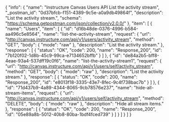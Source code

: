 {
  "info": {
    "name": "Instructure Canvas Users API List the activity stream",
    "_postman_id": "0d37bfcb-f151-4389-9c5e-a0a9db49864f",
    "description": "List the activity stream.",
    "schema": "https://schema.getpostman.com/json/collection/v2.0.0/"
  },
  "item": [
    {
      "name": "Users",
      "item": [
        {
          "id": "d16b48de-0376-4996-b584-aa496c5e8564",
          "name": "list-the-activity-stream",
          "request": {
            "url": "http://canvas.instructure.com/api/v1/users/activity_stream",
            "method": "GET",
            "body": {
              "mode": "raw"
            },
            "description": "List the activity stream."
          },
          "response": [
            {
              "status": "OK",
              "code": 200,
              "name": "Response_200",
              "id": "7b120f02-1d8b-45c9-99ca-e7134652bffb"
            }
          ]
        },
        {
          "id": "de84a2b5-bff8-4eae-93a4-537dff19c0f6",
          "name": "list-the-activity-stream1",
          "request": {
            "url": "http://canvas.instructure.com/api/v1/users/self/activity_stream",
            "method": "GET",
            "body": {
              "mode": "raw"
            },
            "description": "List the activity stream."
          },
          "response": [
            {
              "status": "OK",
              "code": 200,
              "name": "Response_200",
              "id": "e8013f18-3335-43e7-8fec-9c4f738bac7b"
            }
          ]
        },
        {
          "id": "71d437b9-4a89-4344-8065-9cb78576e237",
          "name": "hide-all-stream-items",
          "request": {
            "url": "http://canvas.instructure.com/api/v1/users/self/activity_stream",
            "method": "DELETE",
            "body": {
              "mode": "raw"
            },
            "description": "Hide all stream items."
          },
          "response": [
            {
              "status": "OK",
              "code": 200,
              "name": "Response_200",
              "id": "05e89a8b-5012-40b8-80ba-1bdf4fced739"
            }
          ]
        }
      ]
    }
  ]
}